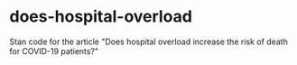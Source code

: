 # does-hospital-overload
Stan code for the article "Does hospital overload increase the risk of death for COVID-19 patients?"
